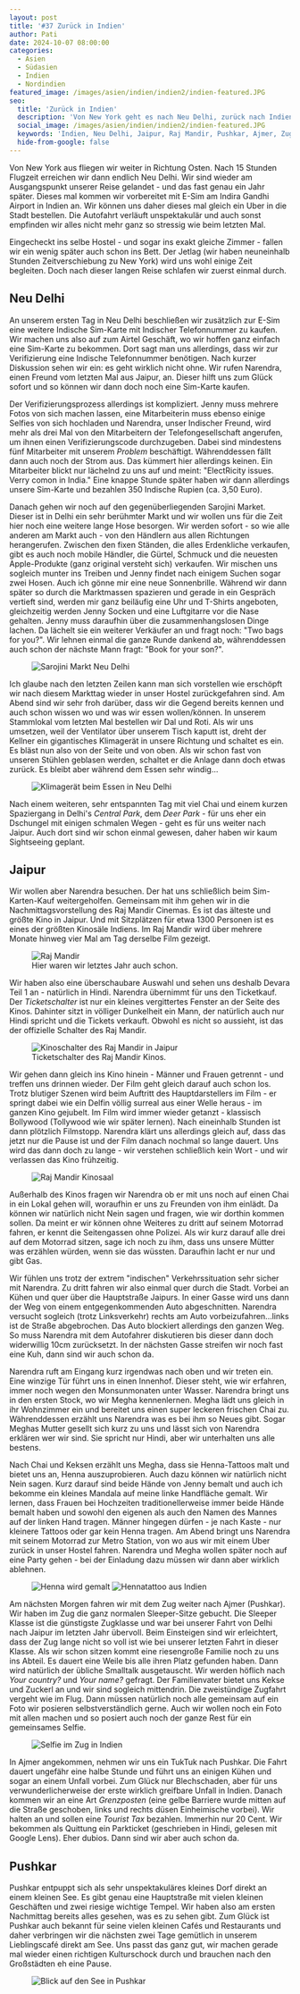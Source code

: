 ```yaml
---
layout: post
title: '#37 Zurück in Indien'
author: Pati
date: 2024-10-07 08:00:00
categories:
  - Asien
  - Südasien
  - Indien
  - Nordindien
featured_image: /images/asien/indien/indien2/indien-featured.JPG
seo:
  title: 'Zurück in Indien'
  description: 'Von New York geht es nach Neu Delhi, zurück nach Indien. Drei Tage verbringen wir in Delhi, besorgen uns eine Sim-Karte und fahren dann weiter nach Jaipur und Pushkar.'
  social_image: /images/asien/indien/indien2/indien-featured.JPG
  keywords: 'Indien, Neu Delhi, Jaipur, Raj Mandir, Pushkar, Ajmer, Zugfahrt in Indien, Sim, Henna'
  hide-from-google: false
---
```

Von New York aus fliegen wir weiter in Richtung Osten. Nach 15 Stunden Flugzeit erreichen wir dann endlich Neu Delhi. Wir sind wieder am Ausgangspunkt unserer Reise gelandet - und das fast genau ein Jahr später. Dieses mal kommen wir vorbereitet mit E-Sim am Indira Gandhi Airport in Indien an. Wir können uns daher dieses mal gleich ein Uber in die Stadt bestellen. Die Autofahrt verläuft unspektakulär und auch sonst empfinden wir alles nicht mehr ganz so stressig wie beim letzten Mal. 

Eingecheckt ins selbe Hostel - und sogar ins exakt gleiche Zimmer - fallen wir ein wenig später auch schon ins Bett. Der Jetlag (wir haben neuneinhalb Stunden Zeitverschiebung zu New York) wird uns wohl einige Zeit begleiten. Doch nach dieser langen Reise schlafen wir zuerst einmal durch.

## Neu Delhi

An unserem ersten Tag in Neu Delhi beschließen wir zusätzlich zur E-Sim eine weitere Indische Sim-Karte mit Indischer Telefonnummer zu kaufen. Wir machen uns also auf zum Airtel Geschäft, wo wir hoffen ganz einfach eine Sim-Karte zu bekommen. Dort sagt man uns allerdings, dass wir zur Verifizierung eine Indische Telefonnummer benötigen. Nach kurzer Diskussion sehen wir ein: es geht wirklich nicht ohne. Wir rufen Narendra, einen Freund vom letzten Mal aus Jaipur, an. Dieser hilft uns zum Glück sofort und so können wir dann doch noch eine Sim-Karte kaufen.

Der Verifizierungsprozess allerdings ist kompliziert. Jenny muss mehrere Fotos von sich machen lassen, eine Mitarbeiterin muss ebenso einige Selfies von sich hochladen und Narendra, unser Indischer Freund, wird mehr als drei Mal von den Mitarbeitern der Telefongesellschaft angerufen, um ihnen einen Verifizierungscode durchzugeben. Dabei sind mindestens fünf Mitarbeiter mit unserem *Problem* beschäftigt. Währenddessen fällt dann auch noch der Strom aus. Das kümmert hier allerdings keinen. Ein Mitarbeiter blickt nur lächelnd zu uns auf und meint: "ElectRicity issues. Verry comon in India." Eine knappe Stunde später haben wir dann allerdings unsere Sim-Karte und bezahlen 350 Indische Rupien (ca. 3,50 Euro). 

Danach gehen wir noch auf den gegenüberliegenden Sarojini Market. Dieser ist in Delhi ein sehr berühmter Markt und wir wollen uns für die Zeit hier noch eine weitere lange Hose besorgen. Wir werden sofort - so wie alle anderen am Markt auch - von den Händlern aus allen Richtungen herangerufen. Zwischen den fixen Ständen, die alles Erdenkliche verkaufen, gibt es auch noch mobile Händler, die Gürtel, Schmuck und die neuesten Apple-Produkte (ganz original versteht sich) verkaufen. Wir mischen uns sogleich munter ins Treiben und Jenny findet nach einigem Suchen sogar zwei Hosen. Auch ich gönne mir eine neue Sonnenbrille. Während wir dann später so durch die Marktmassen spazieren und gerade in ein Gespräch vertieft sind, werden mir ganz beiläufig eine Uhr und T-Shirts angeboten, gleichzeitig werden Jenny Socken und eine Luftgitarre vor die Nase gehalten. Jenny muss daraufhin über die zusammenhangslosen Dinge lachen. Da lächelt sie ein weiterer Verkäufer an und fragt noch: "Two bags for you?". Wir lehnen einmal die ganze Runde dankend ab, währenddessen auch schon der nächste Mann fragt: "Book for your son?". 

<figure class="img1">
  <img src="/images/asien/indien/indien2/indien-5.JPG" alt="Sarojini Markt Neu Delhi">
</figure>

Ich glaube nach den letzten Zeilen kann man sich vorstellen wie erschöpft wir nach diesem Markttag wieder in unser Hostel zurückgefahren sind. Am Abend sind wir sehr froh darüber, dass wir die Gegend bereits kennen und auch schon wissen wo und was wir essen wollen/können. In unserem Stammlokal vom letzten Mal bestellen wir Dal und Roti. Als wir uns umsetzen, weil der Ventilator über unserem Tisch kaputt ist, dreht der Kellner ein gigantisches Klimagerät in unsere Richtung und schaltet es ein. Es bläst nun also von der Seite und von oben. Als wir schon fast von unseren Stühlen geblasen werden, schaltet er die Anlage dann doch etwas zurück. Es bleibt aber während dem Essen sehr windig...

<figure class="img1">
  <img src="/images/asien/indien/indien2/indien-4.JPG" alt="Klimagerät beim Essen in Neu Delhi">
</figure>

Nach einem weiteren, sehr entspannten Tag mit viel Chai und einem kurzen Spaziergang in Delhi's *Central Park*, dem *Deer Park* - für uns eher ein Dschungel mit einigen schmalen Wegen - geht es für uns weiter nach Jaipur. Auch dort sind wir schon einmal gewesen, daher haben wir kaum Sightseeing geplant.

## Jaipur

Wir wollen aber Narendra besuchen. Der hat uns schließlich beim Sim-Karten-Kauf weitergeholfen. Gemeinsam mit ihm gehen wir in die Nachmittagsvorstellung des Raj Mandir Cinemas. Es ist das älteste und größte Kino in Jaipur. Und mit Sitzplätzen für etwa 1300 Personen ist es eines der größten Kinosäle Indiens. Im Raj Mandir wird über mehrere Monate hinweg vier Mal am Tag derselbe Film gezeigt. 

<figure class="img1">
  <img src="/images/asien/indien/indien2/indien-12.JPG" alt="Raj Mandir">
  <figcaption>Hier waren wir letztes Jahr auch schon.</figcaption>
</figure>

Wir haben also eine überschaubare Auswahl und sehen uns deshalb Devara Teil 1 an - natürlich in Hindi. Narendra übernimmt für uns den Ticketkauf. Der *Ticketschalter* ist nur ein kleines vergittertes Fenster an der Seite des Kinos. Dahinter sitzt in völliger Dunkelheit ein Mann, der natürlich auch nur Hindi spricht und die Tickets verkauft. Obwohl es nicht so aussieht, ist das der offizielle Schalter des Raj Mandir.

<figure class="img1">
  <img src="/images/asien/indien/indien2/indien-7.JPG" alt="Kinoschalter des Raj Mandir in Jaipur">
  <figcaption>Ticketschalter des Raj Mandir Kinos.</figcaption>
</figure>

Wir gehen dann gleich ins Kino hinein - Männer und Frauen getrennt - und treffen uns drinnen wieder. Der Film geht gleich darauf auch schon los. Trotz blutiger Szenen wird beim Auftritt des Hauptdarstellers im Film - er springt dabei wie ein Delfin völlig surreal aus einer Welle heraus - im ganzen Kino gejubelt. Im Film wird immer wieder getanzt - klassisch Bollywood (Tollywood wie wir später lernen). Nach eineinhalb Stunden ist dann plötzlich Filmstopp. Narendra klärt uns allerdings gleich auf, dass das jetzt nur die Pause ist und der Film danach nochmal so lange dauert. Uns wird das dann doch zu lange - wir verstehen schließlich kein Wort - und wir verlassen das Kino frühzeitig.

<figure class="img1">
  <img src="/images/asien/indien/indien2/indien-8.JPG" alt="Raj Mandir Kinosaal">
</figure>

Außerhalb des Kinos fragen wir Narendra ob er mit uns noch auf einen Chai in ein Lokal gehen will, woraufhin er uns zu Freunden von ihm einlädt. Da können wir natürlich nicht Nein sagen und fragen, wie wir dorthin kommen sollen. Da meint er wir können ohne Weiteres zu dritt auf seinem Motorrad fahren, er kennt die Seitengassen ohne Polizei. Als wir kurz darauf alle drei auf dem Motorrad sitzen, sage ich noch zu ihm, dass uns unsere Mütter was erzählen würden, wenn sie das wüssten. Daraufhin lacht er nur und gibt Gas. 

Wir fühlen uns trotz der extrem "indischen" Verkehrssituation sehr sicher mit Narendra. Zu dritt fahren wir also einmal quer durch die Stadt. Vorbei an Kühen und quer über die Hauptstraße Jaipurs. In einer Gasse wird uns dann der Weg von einem entgegenkommenden Auto abgeschnitten. Narendra versucht sogleich (trotz Linksverkehr) rechts am Auto vorbeizufahren...links ist de Straße abgebrochen. Das Auto blockiert allerdings den ganzen Weg. So muss Narendra mit dem Autofahrer diskutieren bis dieser dann doch widerwillig 10cm zurücksetzt. In der nächsten Gasse streifen wir noch fast eine Kuh, dann sind wir auch schon da. 

Narendra ruft am Eingang kurz irgendwas nach oben und wir treten ein. Eine winzige Tür führt uns in einen Innenhof. Dieser steht, wie wir erfahren, immer noch wegen den Monsunmonaten unter Wasser. Narendra bringt uns in den ersten Stock, wo wir Megha kennenlernen. Megha lädt uns gleich in ihr Wohnzimmer ein und bereitet uns einen super leckeren frischen Chai zu. Währenddessen erzählt uns Narendra was es bei ihm so Neues gibt. Sogar Meghas Mutter gesellt sich kurz zu uns und lässt sich von Narendra erklären wer wir sind. Sie spricht nur Hindi, aber wir unterhalten uns alle bestens.

Nach Chai und Keksen erzählt uns Megha, dass sie Henna-Tattoos malt und bietet uns an, Henna auszuprobieren. Auch dazu können wir natürlich nicht Nein sagen. Kurz darauf sind beide Hände von Jenny bemalt und auch ich bekomme ein kleines Mandala auf meine linke Handfläche gemalt. Wir lernen, dass Frauen bei Hochzeiten traditionellerweise immer beide Hände bemalt haben und sowohl den eigenen als auch den Namen des Mannes auf der linken Hand tragen. Männer hingegen dürfen - je nach Kaste - nur kleinere Tattoos oder gar kein Henna tragen. 
Am Abend bringt uns Narendra mit seinem Motorrad zur Metro Station, von wo aus wir mit einem Uber zurück in unser Hostel fahren. Narendra und Megha wollen später noch auf eine Party gehen - bei der Einladung dazu müssen wir dann aber wirklich ablehnen.

<figure class="img2">
  <img src="/images/asien/indien/indien2/indien-9.JPG" alt="Henna wird gemalt">
  <img src="/images/asien/indien/indien2/indien-10.JPG" alt="Hennatattoo aus Indien">
</figure>

Am nächsten Morgen fahren wir mit dem Zug weiter nach Ajmer (Pushkar). Wir haben im Zug die ganz normalen Sleeper-Sitze gebucht. Die Sleeper Klasse ist die günstigste Zugklasse und war bei unserer Fahrt von Delhi nach Jaipur im letzten Jahr übervoll. Beim Einsteigen sind wir erleichtert, dass der Zug lange nicht so voll ist wie bei unserer letzten Fahrt in dieser Klasse. Als wir schon sitzen kommt eine riesengroße Familie noch zu uns ins Abteil. Es dauert eine Weile bis alle ihren Platz gefunden haben. Dann wird natürlich der übliche Smalltalk ausgetauscht. Wir werden höflich nach *Your country?* und *Your name?* gefragt. Der Familienvater bietet uns Kekse und Zuckerl an und wir sind sogleich mittendrin. Die zweistündige Zugfahrt vergeht wie im Flug. Dann müssen natürlich noch alle gemeinsam auf ein Foto wir posieren selbstverständlich gerne. Auch wir wollen noch ein Foto mit allen machen und so posiert auch noch der ganze Rest für ein gemeinsames Selfie. 

<figure class="img1">
  <img src="/images/asien/indien/indien2/indien-2.JPG" alt="Selfie im Zug in Indien">
</figure>

In Ajmer angekommen, nehmen wir uns ein TukTuk nach Pushkar. Die Fahrt dauert ungefähr eine halbe Stunde und führt uns an einigen Kühen und sogar an einem Unfall vorbei. Zum Glück nur Blechschaden, aber für uns verwunderlicherweise der erste wirklich greifbare Unfall in Indien. Danach kommen wir an eine Art *Grenzposten* (eine gelbe Barriere wurde mitten auf die Straße geschoben, links und rechts düsen Einheimische vorbei). Wir halten an und sollen eine *Tourist Tax* bezahlen. Immerhin nur 20 Cent. Wir bekommen als Quittung ein Parkticket (geschrieben in Hindi, gelesen mit Google Lens). Eher dubios. Dann sind wir aber auch schon da.

## Pushkar

Pushkar entpuppt sich als sehr unspektakuläres kleines Dorf direkt an einem kleinen See. Es gibt genau eine Hauptstraße mit vielen kleinen Geschäften und zwei riesige wichtige Tempel. Wir haben also am ersten Nachmittag bereits alles gesehen, was es zu sehen gibt. Zum Glück ist Pushkar auch bekannt für seine vielen kleinen Cafés und Restaurants und daher verbringen wir die nächsten zwei Tage gemütlich in unserem Lieblingscafé direkt am See. Uns passt das ganz gut, wir machen gerade mal wieder einen richtigen Kulturschock durch und brauchen nach den Großstädten eh eine Pause.

<figure class="img1">
  <img src="/images/asien/indien/indien2/indien-11.JPG" alt="Blick auf den See in Pushkar">
</figure>
